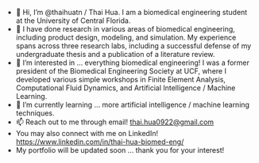 - 👋 Hi, I’m @thaihuatn / Thai Hua. I am a biomedical engineering student at the University of Central Florida.
- 🔬 I have done research in various areas of biomedical engineering, including product design, modeling, and simulation. My experience spans across three research labs, including a successful defense of my undergraduate thesis and a publication of a literature review.
- 👀 I’m interested in ... everything biomedical engineering! I was a former president of the Biomedical Engineering Society at UCF, where I developed various simple workshops in Finite Element Analysis, Computational Fluid Dynamics, and Artificial Intelligence / Machine Learning.
- 🌱 I’m currently learning ... more artificial intelligence / machine learning techniques.
- 📫 Reach out to me through email! thai.hua0922@gmail.com
- You may also connect with me on LinkedIn! https://www.linkedin.com/in/thai-hua-biomed-eng/
- My portfolio will be updated soon ... thank you for your interest!

<!---
thaihuatn/thaihuatn is a ✨ special ✨ repository because its `README.md` (this file) appears on your GitHub profile.
You can click the Preview link to take a look at your changes.
--->
